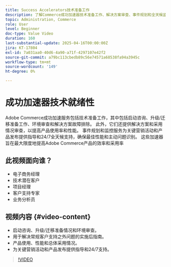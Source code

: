 ```yaml
---
title: Success Accelerators技术准备工作
description: 了解Commerce成功加速器技术准备工作、解决方案审查、事件规划和全天候监控以实现最佳性能。
topic: Administration, Commerce
role: User
level: Beginner
doc-type: Value Video
duration: 160
last-substantial-update: 2025-04-16T00:00:00Z
jira: KT-17804
exl-id: 7a031aa0-40d6-4a90-a71f-4297107e42f2
source-git-commit: a79bc113cbedb89c56e74571a68538fa94a3945c
workflow-type: tm+mt
source-wordcount: '149'
ht-degree: 0%

---
```


# 成功加速器技术就绪性

Adobe Commerce成功加速服务包括技术准备工作，其中包括启动咨询、升级/迁移准备工作、环境审查和解决方案故障排除。 此外，它们还提供解决方案和采用情况审查，以提高产品使用率和性能。 事件规划和监控服务为关键营销活动和产品发布提供指导和24/7全天候支持，确保最佳性能和主动问题识别。 这些加速器旨在最大限度地提高Adobe Commerce产品的效率和采用率

## 此视频面向谁？

* 电子商务经理
* 技术潜在客户
* 项目经理
* 客户支持专家
* 业务分析员

## 视频内容 {#video-content}

* 启动咨询、升级/迁移准备情况和环境审查。
* 用于解决常规客户支持之外问题的实施后指南。
* 产品使用、性能和总体采用情况。
* 为关键营销活动和产品发布提供指导和24/7支持。

>[!VIDEO](https://video.tv.adobe.com/v/3457655/?learn=on&enablevpops)
